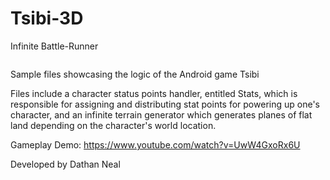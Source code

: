 # Tsibi-3D
Infinite Battle-Runner

<img></img>

Sample files showcasing the logic of the Android game Tsibi

Files include a character status points handler, entitled Stats, which is responsible for assigning and distributing stat points for powering up one's character, and an infinite terrain generator which generates planes of flat land depending on the character's world location.


Gameplay Demo: https://www.youtube.com/watch?v=UwW4GxoRx6U

Developed by Dathan Neal
